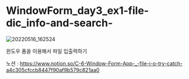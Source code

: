 # WindowForm_day3_ex1-file-dic_info-and-search-

![20220516_162524](https://user-images.githubusercontent.com/58411932/168541139-c34ba2a8-2cd6-47be-b5c5-1d04eea9eb53.jpg)


윈도우 폼을 이용해서 파일 입출력하기

노션 : https://www.notion.so/C-6-Window-Form-App-_-file-i-o-try-catch-a4c305cfccb8447f90af9b579c821aa0
